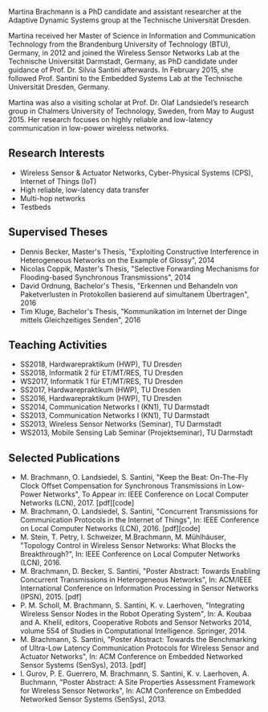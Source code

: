Martina Brachmann is a PhD candidate and assistant researcher at the Adaptive Dynamic Systems group at the Technische Universität Dresden.

Martina received her Master of Science in Information and Communication Technology from the Brandenburg University of Technology (BTU), Germany, in 2012 and joined the Wireless Sensor Networks Lab at the Technische Universität Darmstadt, Germany, as PhD candidate under guidance of Prof. Dr. Silvia Santini afterwards. In February 2015, she followed Prof. Santini to the Embedded Systems Lab at the Technische Universität Dresden, Germany.

Martina was also a visiting scholar at Prof. Dr. Olaf Landsiedel’s research group in Chalmers University of Technology, Sweden, from May to August 2015. Her research focuses on highly reliable and low-latency communication in low-power wireless networks.

## Research Interests
  * Wireless Sensor & Actuator Networks, Cyber-Physical Systems (CPS), Internet of Things (IoT)
  * High reliable, low-latency data transfer
  * Multi-hop networks
  * Testbeds

## Supervised Theses
  * Dennis Becker, Master's Thesis, "Exploiting Constructive Interference in Heterogeneous Networks on the Example of Glossy", 2014
  * Nicolas Coppik, Master's Thesis, "Selective Forwarding Mechanisms for Flooding-based Synchronous Transmissions", 2014
  * David Ordnung, Bachelor's Thesis, "Erkennen und Behandeln von Paketverlusten in Protokollen basierend auf simultanem Übertragen", 2016
   * Tim Kluge, Bachelor's Thesis, "Kommunikation im Internet der Dinge mittels Gleichzeitiges Senden", 2016

## Teaching Activities
   * SS2018, Hardwarepraktikum (HWP), TU Dresden
   * SS2018, Informatik 2 für ET/MT/RES, TU Dresden
   * WS2017, Informatik 1 für ET/MT/RES, TU Dresden
   * SS2017, Hardwarepraktikum (HWP), TU Dresden
   * SS2016, Hardwarepraktikum (HWP), TU Dresden
   * SS2014, Communication Networks I (KN1), TU Darmstadt
   * SS2013, Communication Networks I (KN1), TU Darmstadt
   * SS2013, Wireless Sensor Networks (Seminar), TU Darmstadt
   * WS2013, Mobile Sensing Lab Seminar (Projektseminar), TU Darmstadt

## Selected Publications
   * M. Brachmann, O. Landsiedel, S. Santini, "Keep the Beat: On-The-Fly Clock Offset Compensation for Synchronous Transmissions in Low-Power Networks", To Appear in: IEEE Conference on Local Computer Networks (LCN), 2017. [pdf][code]
   * M. Brachmann, O. Landsiedel, S. Santini, "Concurrent Transmissions for Communication Protocols in the Internet of Things", In: IEEE Conference on Local Computer Networks (LCN), 2016. [pdf][code]
   * M. Stein, T. Petry, I. Schweizer, M.Brachmann, M. Mühlhäuser, "Topology Control in Wireless Sensor Networks: What Blocks the Breakthrough?", In: IEEE Conference on Local Computer Networks (LCN), 2016.
   * M. Brachmann, D. Becker, S. Santini, "Poster Abstract: Towards Enabling Concurrent Transmissions in Heterogeneous Networks", In: ACM/IEEE International Conference on Information Processing in Sensor Networks (IPSN), 2015. [pdf]
   * P. M. Scholl, M. Brachmann, S. Santini, K. v. Laerhoven, "Integrating Wireless Sensor Nodes in the Robot Operating System", In: A. Koubaa and A. Khelil, editors, Cooperative Robots and Sensor Networks 2014, volume 554 of Studies in Computational Intelligence. Springer, 2014.
   * M. Brachmann, S. Santini, "Poster Abstract: Towards the Benchmarking of Ultra-Low Latency Communication Protocols for Wireless Sensor and Actuator Networks", In: ACM Conference on Embedded Networked Sensor Systems (SenSys), 2013. [pdf]
   * I. Gurov, P. E. Guerrero, M. Brachmann, S. Santini, K. v. Laerhoven, A. Buchmann, "Poster Abstract: A Site Properties Assessment Framework for Wireless Sensor Networks", In: ACM Conference on Embedded Networked Sensor Systems (SenSys), 2013. 
